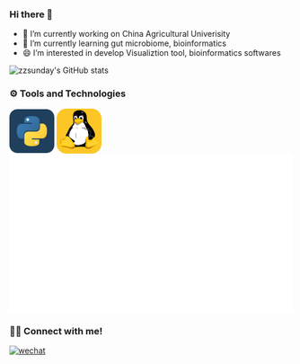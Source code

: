 ### Hi there 👋


- 🔭 I’m currently working on China Agricultural Univerisity
- 🌱 I’m currently learning gut microbiome, bioinformatics
- 😄 I’m interested in develop Visualiztion tool, bioinformatics softwares

![zzsunday's GitHub stats](https://github-readme-stats.vercel.app/api?username=zzsunday&show_icons=true&theme=radical)


### ⚙️ Tools and Technologies

<p align="left">
<!--   -->
<img align="center" src="assets/python.svg" alt="python"/>
<img align="center" src="assets/linux.svg" alt="linux"/>
 <img align="center" src="assets/Rlogo.svg" alt="R"/>
</p>


### 🤝🏻 Connect with me!

[![wechat](https://img.shields.io/badge/sunday-微信公众号-important)](https://github.com/zzsunday/zzsunday/blob/main/assets/wechat.jpg) 


